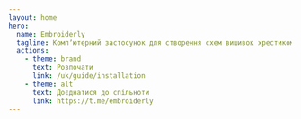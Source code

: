 ```yaml
---
layout: home
hero:
  name: Embroiderly
  tagline: Компʼютерний застосунок для створення схем вишивок хрестиком
  actions:
    - theme: brand
      text: Розпочати
      link: /uk/guide/installation
    - theme: alt
      text: Доєднатися до спільноти
      link: https://t.me/embroiderly
---
```

